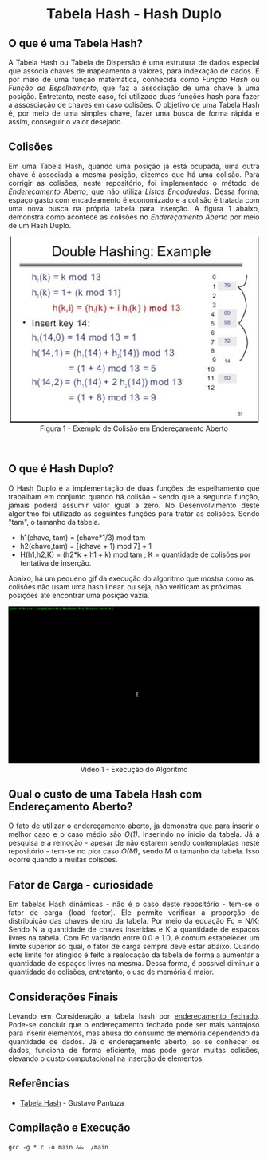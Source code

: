  <h1 align = "center" >Tabela Hash - Hash Duplo</h1>
 
 <h2> O que é uma Tabela Hash?</h2>

 <p align = "justify">
      A Tabela Hash ou Tabela de Dispersão é uma estrutura de dados especial que associa chaves de mapeamento a valores, para indexação de dados. É por meio de uma função matemática, conhecida como <i>Função Hash</i> ou <i>Função de Espelhamento</i>, que faz a associação de uma chave à uma posição. Entretanto, neste caso, foi utilizado duas funções hash para fazer a assosciação de chaves em caso colisões. O objetivo de uma Tabela Hash é, por meio de uma simples chave, fazer uma busca de forma rápida e assim, conseguir o valor desejado.<br>
      </p>

<h2>Colisões</h2>

<p align = "justify">
      Em uma Tabela Hash, quando uma posição já está ocupada, uma outra chave é associada a mesma posição, dizemos que há uma colisão. Para corrigir as colisões, neste repositório, foi implementado o método de <i>Endereçamento Aberto</i>, que não utiliza <i>Listas Encadaedas</i>. Dessa forma, espaço gasto com encadeamento é economizado e a colisão é tratada com uma nova busca na própria tabela para inserção. A figura 1 abaixo, demonstra como acontece as colisões no <i>Endereçamento Aberto</i> por meio de um Hash Duplo.
</p>

<p align = "center">
<img src = "figura.png"></img>
 <br>
Figura 1 - Exemplo de Colisão em Endereçamento Aberto
</p>

<br>

<h2> O que é Hash Duplo? </h2>

<p align = "justify">
     O Hash Duplo é a implementação de duas funções de espelhamento que trabalham em conjunto quando há colisão - sendo que a segunda função, jamais poderá assumir valor igual a zero. No Desenvolvimento deste algoritmo foi utilizado as seguintes funções para tratar as colisões. Sendo "tam", o tamanho da tabela.
      </p>

* h1(chave, tam) = (chave*1/3) mod tam
* h2(chave,tam) = [(chave + 1) mod 7] + 1
* H(h1,h2,K) = (h2*k + h1 + k) mod tam ; K = quantidade de colisões por tentativa de inserção.

Abaixo, há um pequeno gif da execução do algoritmo que mostra como as colisões não usam uma hash linear, ou seja, não verificam as próximas posições até encontrar uma posição vazia.

<p align = "center">
 <img src = "video.gif"/><br>
 Vídeo 1 - Execução do Algoritmo
<p>


<h2>Qual o custo de uma Tabela Hash com Endereçamento Aberto?</h2>
<p align = "justify">
  O fato de utilizar o endereçamento aberto, ja demonstra que para inserir o melhor caso e o caso médio são <i>O(1)</i>. Inserindo no início da tabela. Já a pesquisa e a remoção - apesar de não estarem sendo contempladas neste repositório - tem-se no pior caso <i>O(M)</i>, sendo M o tamanho da tabela. Isso ocorre quando a muitas colisões.
        </p>
        
<h2>Fator de Carga - curiosidade</h2>
<p align = "justify">
        Em tabelas Hash dinâmicas - não é o caso deste repositório - tem-se o fator de carga (load factor). Ele permite verificar a proporção de distribuição das chaves dentro da tabela. Por meio da equação Fc = N/K; Sendo N a quantidade de chaves inseridas e K a quantidade de espaços livres na tabela. Com Fc variando entre 0.0 e 1.0, é comum estabelecer um limite superior ao qual, o fator de carga sempre deve estar abaixo. Quando este limite for atingido é feito a realocação da tabela de forma a aumentar a quantidade de espaços livres na mesma. Dessa forma, é possível diminuir a quantidade de colisões, entretanto, o uso de memória é maior. 
        </p>
        
 <h2>Considerações Finais</h2>
<p align = "justify">
 Levando em Consideração a tabela hash por <a href = "https://github.com/Nerd100oculoS/Simple-Hash"> endereçamento fechado</a>. Pode-se concluir que o endereçamento fechado pode ser mais vantajoso para inserir elementos, mas abusa do consumo de memória dependendo da quantidade de dados. Já o endereçamento aberto, ao se conhecer os dados, funciona de forma eficiente, mas pode gerar muitas colisões, elevando o custo computacional na inserção de elementos.
        </p> 

<h2>Referências</h2>
<p align = "justify">
        <ul>
         <li><a = href = "https://blog.pantuza.com/artigos/tipos-abstratos-de-dados-tabela-hash">Tabela Hash</a> - Gustavo Pantuza</li>
        </ul>
        </p>

<h2>Compilação e Execução</h2>

````
gcc -g *.c -o main && ./main
````

